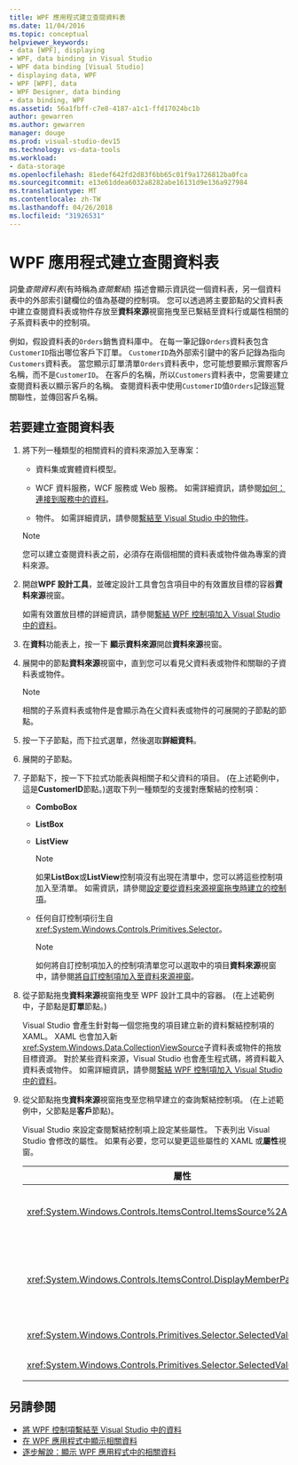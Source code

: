 ```yaml
---
title: WPF 應用程式建立查閱資料表
ms.date: 11/04/2016
ms.topic: conceptual
helpviewer_keywords:
- data [WPF], displaying
- WPF, data binding in Visual Studio
- WPF data binding [Visual Studio]
- displaying data, WPF
- WPF [WPF], data
- WPF Designer, data binding
- data binding, WPF
ms.assetid: 56a1fbff-c7e8-4187-a1c1-ffd17024bc1b
author: gewarren
ms.author: gewarren
manager: douge
ms.prod: visual-studio-dev15
ms.technology: vs-data-tools
ms.workload:
- data-storage
ms.openlocfilehash: 81edef642fd2d83f6bb65c01f9a1726812ba0fca
ms.sourcegitcommit: e13e61ddea6032a8282abe16131d9e136a927984
ms.translationtype: MT
ms.contentlocale: zh-TW
ms.lasthandoff: 04/26/2018
ms.locfileid: "31926531"
---
```

# <a name="create-lookup-tables-in-wpf-applications"></a>WPF 應用程式建立查閱資料表
詞彙*查閱資料表*(有時稱為*查閱繫結*) 描述會顯示資訊從一個資料表，另一個資料表中的外部索引鍵欄位的值為基礎的控制項。 您可以透過將主要節點的父資料表中建立查閱資料表或物件存放至**資料來源**視窗拖曳至已繫結至資料行或屬性相關的子系資料表中的控制項。

例如，假設資料表的`Orders`銷售資料庫中。 在每一筆記錄`Orders`資料表包含`CustomerID`指出哪位客戶下訂單。 `CustomerID`為外部索引鍵中的客戶記錄為指向`Customers`資料表。 當您顯示訂單清單`Orders`資料表中，您可能想要顯示實際客戶名稱，而不是`CustomerID`。 在客戶的名稱，所以`Customers`資料表中，您需要建立查閱資料表以顯示客戶的名稱。 查閱資料表中使用`CustomerID`值`Orders`記錄巡覽關聯性，並傳回客戶名稱。

## <a name="to-create-a-lookup-table"></a>若要建立查閱資料表

1.  將下列一種類型的相關資料的資料來源加入至專案：

    -   資料集或實體資料模型。

    -   WCF 資料服務，WCF 服務或 Web 服務。 如需詳細資訊，請參閱[如何： 連接到服務中的資料](../data-tools/how-to-connect-to-data-in-a-service.md)。

    -   物件。 如需詳細資訊，請參閱[繫結至 Visual Studio 中的物件](bind-objects-in-visual-studio.md)。

    > [!NOTE]
    >  您可以建立查閱資料表之前，必須存在兩個相關的資料表或物件做為專案的資料來源。

2.  開啟**WPF 設計工具**，並確定設計工具會包含項目中的有效置放目標的容器**資料來源**視窗。

     如需有效置放目標的詳細資訊，請參閱[繫結 WPF 控制項加入 Visual Studio 中的資料](../data-tools/bind-wpf-controls-to-data-in-visual-studio.md)。

3.  在**資料**功能表上，按一下 **顯示資料來源**開啟**資料來源**視窗。

4.  展開中的節點**資料來源**視窗中，直到您可以看見父資料表或物件和關聯的子資料表或物件。

    > [!NOTE]
    >  相關的子系資料表或物件是會顯示為在父資料表或物件的可展開的子節點的節點。

5.  按一下子節點，而下拉式選單，然後選取**詳細資料**。

6.  展開的子節點。

7.  子節點下，按一下下拉式功能表與相關子和父資料的項目。 (在上述範例中，這是**CustomerID**節點。)選取下列一種類型的支援對應繫結的控制項：

    -   **ComboBox**

    -   **ListBox**

    -   **ListView**

        > [!NOTE]
        >  如果**ListBox**或**ListView**控制項沒有出現在清單中，您可以將這些控制項加入至清單。 如需資訊，請參閱[設定要從資料來源視窗拖曳時建立的控制項](../data-tools/set-the-control-to-be-created-when-dragging-from-the-data-sources-window.md)。

    -   任何自訂控制項衍生自<xref:System.Windows.Controls.Primitives.Selector>。

        > [!NOTE]
        >  如何將自訂控制項加入的控制項清單您可以選取中的項目**資料來源**視窗中，請參閱[將自訂控制項加入至資料來源視窗](../data-tools/add-custom-controls-to-the-data-sources-window.md)。

8.  從子節點拖曳**資料來源**視窗拖曳至 WPF 設計工具中的容器。 (在上述範例中，子節點是**訂單**節點。)

     Visual Studio 會產生針對每一個您拖曳的項目建立新的資料繫結控制項的 XAML。 XAML 也會加入新<xref:System.Windows.Data.CollectionViewSource>子資料表或物件的拖放目標資源。 對於某些資料來源，Visual Studio 也會產生程式碼，將資料載入資料表或物件。 如需詳細資訊，請參閱[繫結 WPF 控制項加入 Visual Studio 中的資料](../data-tools/bind-wpf-controls-to-data-in-visual-studio.md)。

9. 從父節點拖曳**資料來源**視窗拖曳至您稍早建立的查詢繫結控制項。 (在上述範例中，父節點是**客戶**節點)。

     Visual Studio 來設定查閱繫結控制項上設定某些屬性。 下表列出 Visual Studio 會修改的屬性。 如果有必要，您可以變更這些屬性的 XAML 或**屬性**視窗。

    |屬性|設定說明|
    |--------------|----------------------------|
    |<xref:System.Windows.Controls.ItemsControl.ItemsSource%2A>|此屬性指定的集合或用來取得的資料，會顯示在控制項中的繫結。 Visual Studio 會將此屬性設定為<xref:System.Windows.Data.CollectionViewSource>針對您拖曳至控制項的父資料。|
    |<xref:System.Windows.Controls.ItemsControl.DisplayMemberPath%2A>|此屬性指定的路徑會顯示在控制項中的資料項目。 Visual Studio 會將設定這個屬性的第一個資料行或屬性在父資料後面主索引鍵具有字串資料類型。<br /><br /> 如果您想要在父資料顯示不同的資料行或屬性，變更此屬性的不同屬性的路徑。|
    |<xref:System.Windows.Controls.Primitives.Selector.SelectedValue%2A>|Visual Studio 會將這個屬性繫結至資料行或屬性拖曳至設計工具的子資料。 這是父資料的外部索引鍵。|
    |<xref:System.Windows.Controls.Primitives.Selector.SelectedValuePath%2A>|Visual Studio 會設定這個屬性的資料行的路徑或父資料的外部索引鍵的子資料的內容。|

## <a name="see-also"></a>另請參閱

- [將 WPF 控制項繫結至 Visual Studio 中的資料](../data-tools/bind-wpf-controls-to-data-in-visual-studio.md)
- [在 WPF 應用程式中顯示相關資料](../data-tools/display-related-data-in-wpf-applications.md)
- [逐步解說：顯示 WPF 應用程式中的相關資料](../data-tools/display-related-data-in-wpf-applications.md)